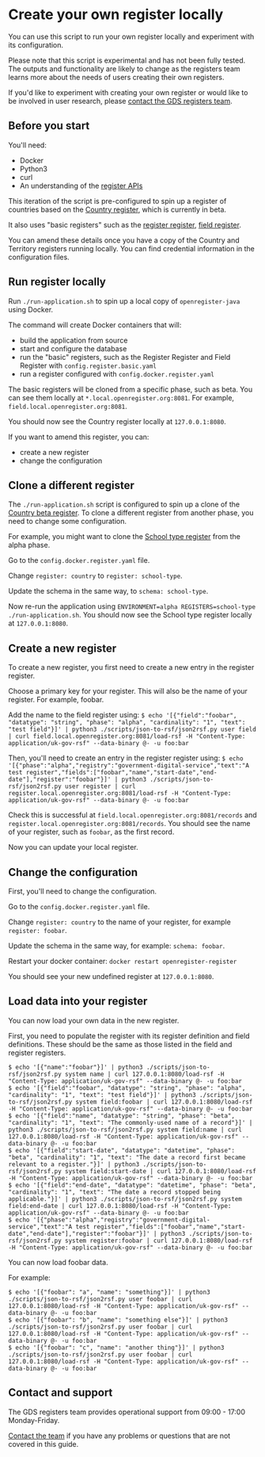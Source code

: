 # Create your own register locally

You can use this script to run your own register locally and experiment with its configuration.

Please note that this script is experimental and has not been fully tested. The outputs and functionality are likely to change as the registers team learns more about the needs of users creating their own registers.

If you'd like to experiment with creating your own register or would like to be involved in user research, please [contact the GDS registers team](https://registers.cloudapps.digital/support.html).

## Before you start

You'll need:
* Docker
* Python3
* curl
* An understanding of the [register APIs](https://registers-docs.cloudapps.digital/)

This iteration of the script is pre-configured to spin up a register of countries based on the [Country register](https://country.register.gov.uk/), which is currently in beta.

It also uses "basic registers" such as the [register register](https://register.register.gov.uk/), [field register](https://field.register.gov.uk/).

You can amend these details once you have a copy of the Country and Territory registers running locally. You can find credential information in the configuration files.

## Run register locally

Run `./run-application.sh` to spin up a local copy of `openregister-java` using Docker.

The command will create Docker containers that will:
* build the application from source
* start and configure the database
* run the "basic" registers, such as the Register Register and Field Register with `config.register.basic.yaml`
* run a register configured with `config.docker.register.yaml`

The basic registers will be cloned from a specific phase, such as beta. You can see them locally at `*.local.openregister.org:8081`. For example, `field.local.openregister.org:8081`.

You should now see the Country register locally at `127.0.0.1:8080`.

If you want to amend this register, you can:
* create a new register
* change the configuration

## Clone a different register

The `./run-application.sh` script is configured to spin up a clone of the [Country beta register](https://country.register.gov.uk/). To clone a different register from another phase, you need to change some configuration.

For example, you might want to clone the [School type register](https://school-type.alpha.openregister.org/) from the alpha phase.

Go to the `config.docker.register.yaml` file.

Change `register: country` to `register: school-type`.

Update the schema in the same way, to `schema: school-type`.

Now re-run the application using `ENVIRONMENT=alpha REGISTERS=school-type ./run-application.sh`. You should now see the School type register locally at `127.0.0.1:8080`.

## Create a new register

To create a new register, you first need to create a new entry in the register register.

Choose a primary key for your register. This will also be the name of your register. For example, foobar.

Add the name to the field register using:
`$ echo '[{"field":"foobar", "datatype": "string", "phase": "alpha", "cardinality": "1", "text": "test field"}]' | python3 ./scripts/json-to-rsf/json2rsf.py user field | curl field.local.openregister.org:8081/load-rsf -H "Content-Type: application/uk-gov-rsf" --data-binary @- -u foo:bar`

Then, you'll need to create an entry in the register register using:
`$ echo '[{"phase":"alpha","registry":"government-digital-service","text":"A test register","fields":["foobar","name","start-date","end-date"],"register":"foobar"}]' | python3 ./scripts/json-to-rsf/json2rsf.py user register | curl register.local.openregister.org:8081/load-rsf -H "Content-Type: application/uk-gov-rsf" --data-binary @- -u foo:bar`

Check this is successful at `field.local.openregister.org:8081/records` and `register.local.openregister.org:8081/records`. You should see the name of your register, such as `foobar`, as the first record. 

Now you can update your local register.

## Change the configuration

First, you'll need to change the configuration.

Go to the `config.docker.register.yaml` file.

Change `register: country` to the name of your register, for example `register: foobar`.

Update the schema in the same way, for example: `schema: foobar`.

Restart your docker container:
`docker restart openregister-register`

You should see your new undefined register at `127.0.0.1:8080`.

## Load data into your register

You can now load your own data in the new register.

First, you need to populate the register with its register definition and field definitions. These should be the same as those listed in the field and register registers.

```
$ echo '[{"name":"foobar"}]' | python3 ./scripts/json-to-rsf/json2rsf.py system name | curl 127.0.0.1:8080/load-rsf -H "Content-Type: application/uk-gov-rsf" --data-binary @- -u foo:bar
$ echo '[{"field":"foobar", "datatype": "string", "phase": "alpha", "cardinality": "1", "text": "test field"}]' | python3 ./scripts/json-to-rsf/json2rsf.py system field:foobar | curl 127.0.0.1:8080/load-rsf -H "Content-Type: application/uk-gov-rsf" --data-binary @- -u foo:bar
$ echo '[{"field":"name", "datatype": "string", "phase": "beta", "cardinality": "1", "text": "The commonly-used name of a record"}]' | python3 ./scripts/json-to-rsf/json2rsf.py system field:name | curl 127.0.0.1:8080/load-rsf -H "Content-Type: application/uk-gov-rsf" --data-binary @- -u foo:bar
$ echo '[{"field":"start-date", "datatype": "datetime", "phase": "beta", "cardinality": "1", "text": "The date a record first became relevant to a register."}]' | python3 ./scripts/json-to-rsf/json2rsf.py system field:start-date | curl 127.0.0.1:8080/load-rsf -H "Content-Type: application/uk-gov-rsf" --data-binary @- -u foo:bar
$ echo '[{"field":"end-date", "datatype": "datetime", "phase": "beta", "cardinality": "1", "text": "The date a record stopped being applicable."}]' | python3 ./scripts/json-to-rsf/json2rsf.py system field:end-date | curl 127.0.0.1:8080/load-rsf -H "Content-Type: application/uk-gov-rsf" --data-binary @- -u foo:bar
$ echo '[{"phase":"alpha","registry":"government-digital-service","text":"A test register","fields":["foobar","name","start-date","end-date"],"register":"foobar"}]' | python3 ./scripts/json-to-rsf/json2rsf.py system register:foobar | curl 127.0.0.1:8080/load-rsf -H "Content-Type: application/uk-gov-rsf" --data-binary @- -u foo:bar
```

You can now load foobar data.

For example:

```
$ echo '[{"foobar": "a", "name": "something"}]' | python3 ./scripts/json-to-rsf/json2rsf.py user foobar | curl 127.0.0.1:8080/load-rsf -H "Content-Type: application/uk-gov-rsf" --data-binary @- -u foo:bar
$ echo '[{"foobar": "b", "name": "something else"}]' | python3 ./scripts/json-to-rsf/json2rsf.py user foobar | curl 127.0.0.1:8080/load-rsf -H "Content-Type: application/uk-gov-rsf" --data-binary @- -u foo:bar
$ echo '[{"foobar": "c", "name": "another thing"}]' | python3 ./scripts/json-to-rsf/json2rsf.py user foobar | curl 127.0.0.1:8080/load-rsf -H "Content-Type: application/uk-gov-rsf" --data-binary @- -u foo:bar
```

## Contact and support

The GDS registers team provides operational support from 09:00 - 17:00 Monday-Friday.

[Contact the team](https://registers.cloudapps.digital/support.html) if you have any problems or questions that are not covered in this guide.
